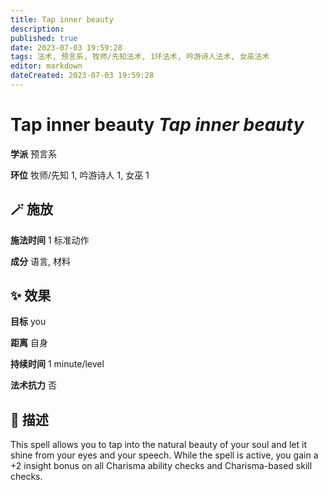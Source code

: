 ```yaml
---
title: Tap inner beauty
description: 
published: true
date: 2023-07-03 19:59:28
tags: 法术, 预言系, 牧师/先知法术, 1环法术, 吟游诗人法术, 女巫法术
editor: markdown
dateCreated: 2023-07-03 19:59:28
---
```


# **Tap inner beauty** *Tap inner beauty*

**学派** 预言系 

**环位** 牧师/先知 1, 吟游诗人 1, 女巫 1

## 🪄 施放

**施法时间** 1 标准动作

**成分** 语言, 材料

## ✨ 效果 

**目标** you 

**距离** 自身  

**持续时间** 1 minute/level 

**法术抗力** 否

## 📖 描述

This spell allows you to tap into the natural beauty of your soul and let it shine from your eyes and your speech. While the spell is active, you gain a +2 insight bonus on all Charisma ability checks and Charisma-based skill checks.
    